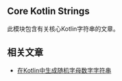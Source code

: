 ## Core Kotlin Strings

此模块包含有关核心Kotlin字符串的文章。

## 相关文章

+ [在Kotlin中生成随机字母数字字符串](docs/在Kotlin中生成随机字母数字字符串.md)